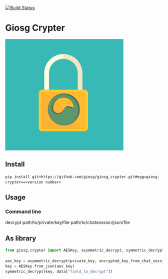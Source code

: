 [![Build Status](https://dronev1.int.giosg.com/api/badges/giosg/giosg_crypter/status.svg)](https://dronev1.int.giosg.com/giosg/giosg_crypter)

# Giosg Crypter

![Giosg Crypter logo](https://github.com/giosg/giosg_crypter/blob/master/awesome_logo_image.png?raw=true)

## Install

`pip install git+https://github.com/giosg/giosg_crypter.git#egg=giosg-crypter==<version number>`

## Usage

### Command line

decrypt path/to/private/key/file path/to/chatsession/json/file

## As library

```python
from giosg.crypter import AESKey, asymmetric_decrypt, symmetric_decrypt

aes_key = asymmetric_decrypt(private_key, encrypted_key_from_chat_session)
key = AESKey.from_json(aes_key)
symmetric_decrypt(key, data["field_to_decrypt"])
```
